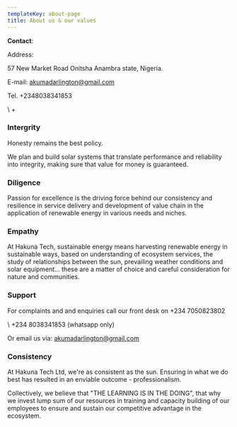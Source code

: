 ```yaml
---
templateKey: about-page
title: About us & our values
---
```

**Contact**:

Address: 

57 New Market Road Onitsha Anambra state, Nigeria. 

E-mail: akumadarlington@gmail.com 

Tel. +2348038341853

\    +

### Intergrity

Honesty remains the best policy. 

We plan and build solar systems that translate performance and reliability into integrity, making sure that value for money is guaranteed.

### Diligence

Passion for excellence is the driving force behind our consistency and resilience in service delivery and development of value chain in the application of renewable energy in various needs and niches. 

### Empathy

At Hakuna Tech, sustainable energy  means harvesting renewable energy  in sustainable ways, based on understanding of ecosystem services, the study of relationships between the sun, prevailing weather conditions and solar equipment... these are a matter of choice and careful consideration for nature and communities.

### Support

For complaints and and enquiries call our front desk on +234 7050823802 

\    +234 8038341853 (whatsapp only) 

Or email us via: akumadarlington@gmail.com 

### Consistency

At Hakuna Tech Ltd,  we're as consistent as the sun. Ensuring in what we do best has resulted in an enviable outcome - professionalism. 

Collectively,  we believe that "THE LEARNING IS IN THE DOING", that   why we invest lump sum of our resources in training and capacity building of our  employees to ensure and sustain our competitive advantage in the ecosystem.
